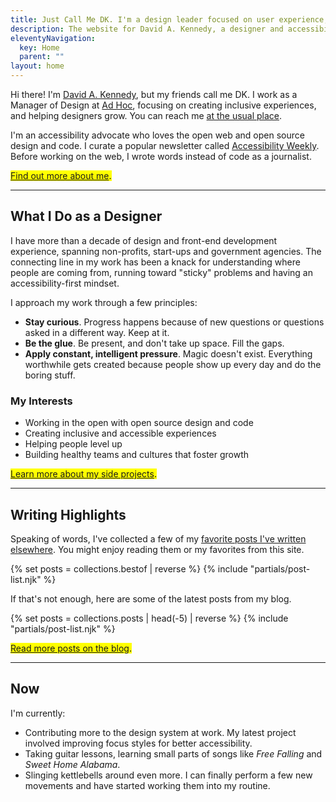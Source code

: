 ```yaml
---
title: Just Call Me DK. I'm a design leader focused on user experience, inclusive design and people management.
description: The website for David A. Kennedy, a designer and accessibility advocate.
eleventyNavigation:
  key: Home
  parent: ""
layout: home
---
```


<div class="h-card">
  <p class="p-note intro">Hi there! I'm <a class="u-url u-uid" href="{{ '/' | url }}"><span class="p-name">David A. Kennedy</span></a>, but my friends call me <span class="p-nickname">DK</span>. I work as a Manager of Design at <a href="https://adhoc.team/">Ad Hoc</a>, focusing on creating inclusive experiences, and helping designers grow. You can reach me <a class="u-email" href="mailto:me@davidakennedy.com">at the usual place</a>.</p>
</div>

I'm an accessibility advocate who loves the open web and open source design and code. I curate a popular newsletter called [Accessibility Weekly](https://a11yweekly.com/). Before working on the web, I wrote words instead of code as a journalist.

<mark><a href="{{ '/about/' | url }}">Find out more about me</a>.</mark>

<hr>

## What I Do as a Designer

I have more than a decade of design and front-end development experience, spanning non-profits, start-ups and government agencies. The connecting line in my work has been a knack for understanding where people are coming from, running toward "sticky" problems and having an accessibility-first mindset.

I approach my work through a few principles:

- **Stay curious**. Progress happens because of new questions or questions asked in a different way. Keep at it.
- **Be the glue**. Be present, and don't take up space. Fill the gaps.
- **Apply constant, intelligent pressure**. Magic doesn't exist. Everything worthwhile gets created because people show up every day and do the boring stuff.

### My Interests

- Working in the open with open source design and code
- Creating inclusive and accessible experiences
- Helping people level up
- Building healthy teams and cultures that foster growth

<mark><a href="{{ '/projects/' | url }}">Learn more about my side projects</a>.</mark>

<hr>

## Writing Highlights

Speaking of words, I've collected a few of my [favorite posts I've written elsewhere](/tags/selected-writing/). You might enjoy reading them or my favorites from this site.

{% set posts = collections.bestof | reverse %}
{% include "partials/post-list.njk" %}

If that's not enough, here are some of the latest posts from my blog.

{% set posts = collections.posts | head(-5) | reverse %}
{% include "partials/post-list.njk" %}

<mark><a href="{{ '/blog/' | url }}">Read more posts on the blog</a>.</mark>

<hr>

## Now

I'm currently:

- Contributing more to the design system at work. My latest project involved improving focus styles for better accessibility.
- Taking guitar lessons, learning small parts of songs like _Free Falling_ and _Sweet Home Alabama_.
- Slinging kettlebells around even more. I can finally perform a few new movements and have started working them into my routine.
